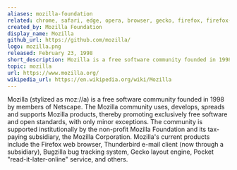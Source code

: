 ```yaml
---
aliases: mozilla-foundation
related: chrome, safari, edge, opera, browser, gecko, firefox, firefox-extension
created_by: Mozilla Foundation
display_name: Mozilla
github_url: https://github.com/mozilla/
logo: mozilla.png
released: February 23, 1998
short_description: Mozilla is a free software community founded in 1998.
topic: mozilla
url: https://www.mozilla.org/
wikipedia_url: https://en.wikipedia.org/wiki/Mozilla
---
```


Mozilla (stylized as moz://a) is a free software community founded in 1998 by members of Netscape. The Mozilla community uses, develops, spreads and supports Mozilla products, thereby promoting exclusively free software and open standards, with only minor exceptions. The community is supported institutionally by the non-profit Mozilla Foundation and its tax-paying subsidiary, the Mozilla Corporation. Mozilla's current products include the Firefox web browser, Thunderbird e-mail client (now through a subsidiary), Bugzilla bug tracking system, Gecko layout engine, Pocket "read-it-later-online" service, and others.
